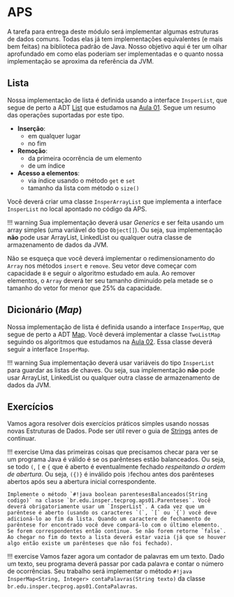 # APS

A tarefa para entrega deste módulo será implementar algumas estruturas de dados comuns. Todas elas já tem implementações equivalentes (e mais bem feitas) na biblioteca padrão de Java. Nosso objetivo aqui é ter um olhar aprofundado em como elas poderiam ser implementadas e o quanto nossa implementação se aproxima da referência da JVM.

## Lista

Nossa implementação de lista é definida usando a interface `InsperList`, que segue de perto a ADT [List](list.md) que estudamos na [Aula 01](arrays-e-listas.md). Segue um resumo das operações suportadas por este tipo.

- **Inserção**:
  - em qualquer lugar 
  - no fim
- **Remoção**:
  - da primeira ocorrência de um elemento 
  - de um índice
- **Acesso a elementos**:
  - via índice usando o método `get` e `set`
  - tamanho da lista com método o `size()`

Você deverá criar uma classe `InsperArrayList` que implementa a interface `InsperList` no local apontado no código da APS. 

!!! warning
    Sua implementação deverá usar *Generics* e ser feita usando um array simples (uma variável do tipo `Object[]`). Ou seja, sua implementação **não** pode usar ArrayList, LinkedList ou qualquer outra classe de armazenamento de dados da JVM.

Não se esqueça que você deverá implementar o redimensionamento do `Array` nos métodos `insert` e `remove`. Seu vetor deve começar com capacidade `8` e seguir o algoritmo estudado em aula. Ao remover elementos, o `Array` deverá ter seu tamanho diminuido pela metade se o tamanho do vetor for menor que 25% da capacidade.

## Dicionário (*Map*)

Nossa implementação de lista é definida usando a interface `InsperMap`, que segue de perto a ADT [Map](map.md). Você deverá implementar a classe `TwoListMap` seguindo os algoritmos que estudamos na [Aula 02](listas-e-dicionarios.md). Essa classe deverá seguir a interface `InsperMap`. 


!!! warning
    Sua implementação deverá usar variáveis do tipo `InsperList` para guardar as listas de chaves. Ou seja, sua implementação **não** pode usar ArrayList, LinkedList ou qualquer outra classe de armazenamento de dados da JVM.

## Exercícios

Vamos agora resolver dois exercícios práticos simples usando nossas novas Estruturas de Dados. Pode ser útil rever o guia de [Strings](../00-Algoritmos/java/strings.md) antes de continuar.


!!! exercise 
    Uma das primeiras coisas que precisamos checar para ver se um programa Java é válido é se os parênteses estão balanceados. Ou seja, se todo `(`, `[` e `{` que é aberto é eventualmente fechado *respeitando a ordem de abertura*. Ou seja, `({)}` é inválido pois `)`fechou antes dos parênteses abertos após seu a abertura inicial correspondente. 

    Implemente o método `#!java boolean parentesesBalanceados(String codigo)` na classe `br.edu.insper.tecprog.aps01.Parenteses`. Você deverá obrigatoriamente usar um `InsperList`. A cada vez que um parêntese é aberto (usando os caracteres `(`, `[` ou `{`) você deve adicioná-lo ao fim da lista. Quando um caractere de fechamento de parêntese for encontrado você deve compará-lo com o último elemento. Se forem correspondentes então continue. Se não forem retorne `false`. Ao chegar no fim do texto a lista deverá estar vazia (já que se houver algo então existe um parênteses que não foi fechado).


!!! exercise
    Vamos fazer agora um contador de palavras em um texto. Dado um texto, seu programa deverá passar por cada palavra e contar o número de ocorrências. Seu trabalho será implementar o método `#!java InsperMap<String, Integer> contaPalavras(String texto)` da classe `br.edu.insper.tecprog.aps01.ContaPalavras`. 
